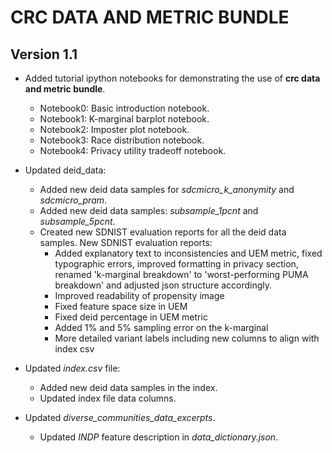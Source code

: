 # CRC DATA AND METRIC BUNDLE

## Version 1.1
* Added tutorial ipython notebooks for demonstrating the use of **crc data and metric bundle**.
    * Notebook0: Basic introduction notebook.
    * Notebook1: K-marginal barplot notebook.
    * Notebook2: Imposter plot notebook.
    * Notebook3: Race distribution notebook.
    * Notebook4: Privacy utility tradeoff notebook.
* Updated deid_data:
    * Added new deid data samples for *sdcmicro_k_anonymity* and *sdcmicro_pram*.
    * Added new deid data samples: *subsample_1pcnt* and *subsample_5pcnt*.
    * Created new SDNIST evaluation reports for all the deid data samples. New SDNIST evaluation reports:
        * Added explanatory text to inconsistencies and UEM metric, fixed typographic errors, improved formatting in privacy section, renamed 'k-marginal breakdown' to 'worst-performing PUMA breakdown' and adjusted json structure accordingly.
        * Improved readability of propensity image
        * Fixed feature space size in UEM
        * Fixed deid percentage in UEM metric
        * Added 1% and 5% sampling error on the k-marginal
        * More detailed variant labels including new columns to align with index csv

* Updated *index.csv* file:
    * Added new deid data samples in the index.
    * Updated index file data columns.
* Updated *diverse_communities_data_excerpts*.
    * Updated *INDP* feature description in *data_dictionary.json*.